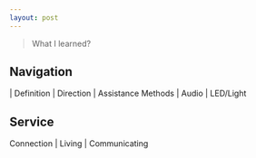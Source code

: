 ```yaml
---
layout: post
---
```

> What I learned?

## Navigation
 | 
Definition | 
   Direction | Assistance
Methods | 
   Audio | LED/Light

## Service
Connection | 
Living | Communicating

<!--適合輪走族的作法？提示音、LED。	
	-->